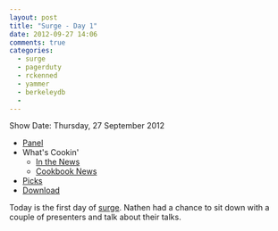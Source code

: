 ```yaml
---
layout: post
title: "Surge - Day 1"
date: 2012-09-27 14:06
comments: true
categories: 
  - surge
  - pagerduty
  - rckenned
  - yammer
  - berkeleydb
  - 
---
```

Show Date:  Thursday, 27 September 2012

* [Panel](http://foodfightshow.org/2012/09/surge-day-1.html#panel)
* What's Cookin'
  * [In the News](http://foodfightshow.org/2012/09/surge-day-1.html#news)
  * [Cookbook News](http://foodfightshow.org/2012/09/surge-day-1.html#cookbooks)
* [Picks](http://foodfightshow.org/2012/09/surge-day-1.html#picks)
* [Download](http://traffic.libsyn.com/foodfight/Food-Fight-Show-29-Surge-Day-One.mp3)

Today is the first day of [surge](http://omniti.com/surge/2012).  Nathen had a chance to sit down with a couple of presenters and talk about their talks.
